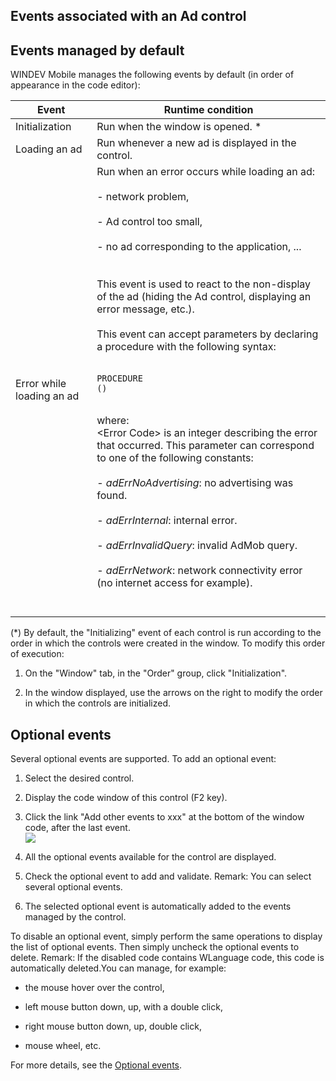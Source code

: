 


## Events associated with an Ad control
			



<a name="NOTE1"></a>
<a name="NOTE1_1"></a>


## Events managed by default
<a name="events_managed_default_ELTTEXTE000130"></a>
WINDEV Mobile manages the following events by default (in order of appearance in the code editor):

| Event | Runtime condition |
| --- | --- |
| Initialization | Run when the window is opened. \* |
| Loading an ad | Run whenever a new ad is displayed in the control. |
| Error while loading an ad | Run when an error occurs while loading an ad:<br><br>- network problem, <br><br>- Ad control too small, <br><br>- no ad corresponding to the application, ...<br><br><br>This event is used to react to the non-display of the ad (hiding the Ad control, displaying an error message, etc.).<br><br>This event can accept parameters by declaring a procedure with the following syntax:<br><br><pre><code>PROCEDURE <Procedure name>(<Error code>)</code></pre><br> where:<br>&lt;Error Code&gt; is an integer describing the error that occurred. This parameter can correspond to one of the following constants:<br><br>- *adErrNoAdvertising*: no advertising was found.<br><br>- *adErrInternal*: internal error.<br><br>- *adErrInvalidQuery*: invalid AdMob query.<br><br>- *adErrNetwork*: network connectivity error (no internet access for example).<br><br><br> |


(\*) By default, the "Initializing" event of each control is run according to the order in which the controls were created in the window. To modify this order of execution: 

1. On the "Window" tab, in the "Order" group, click "Initialization".

2. In the window displayed, use the arrows on the right to modify the order in which the controls are initialized.




<a name="NOTE2"></a>
<a name="NOTE2_1"></a>


## Optional events
<a name="optional_events_ELTTEXTE000154"></a>
Several optional events are supported.
To add an optional event:

1. Select the desired control.

2. Display the code window of this control (F2 key).

3. Click the link "Add other events to xxx" at the bottom of the window code, after the last event.  <br>![](https://doc.pcsoft.fr/en-US/images/image.awp?langid=3&name=Traitements_optionnels_WD_OK%20-%20HC%20N%B0001.gif)


4. All the optional events available for the control are displayed. 

5. Check the optional event to add and validate. 
	Remark: You can select several optional events. 

6. The selected optional event is automatically added to the events managed by the control.




To disable an optional event, simply perform the same operations to display the list of optional events. Then simply uncheck the optional events to delete. 
Remark: If the disabled code contains WLanguage code, this code is automatically deleted.You can manage, for example:

- the mouse hover over the control,

- left mouse button down, up, with a double click,

- right mouse button down, up, double click, 

- mouse wheel, etc.




For more details, see the [Optional events](../WDChamp/1014004.md).


